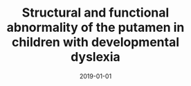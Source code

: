 ---
title: "Structural and functional abnormality of the putamen in children with developmental dyslexia"
collection: publications
category: manuscripts
permalink: /publication/2019-structural-putamen-dyslexia/
date: 2019-01-01
venue: "Neuropsychologia"
excerpt: "These findings suggest that the reduced left putamen might contribute to phonological deficits experienced in DD, since it showed deficient connectivity with the rest of the brain during phonological processing."
paperurl: "https://pubmed.ncbi.nlm.nih.gov/30030195/"
citation: 'Wang Z, Yan X, Liu Y, Spray GJ, Deng Y, Cao F. Structural and functional abnormality of the putamen in children with developmental dyslexia. Neuropsychologia. 2019 Jul;130:26-37. doi: 10.1016/j.neuropsychologia.2018.07.014. Epub 2018 Jul 17. PMID: 30030195.'
---